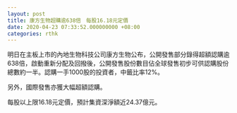 ```yaml
---
layout: post
title: 康方生物超購逾638倍　每股16.18元定價
date: 2020-04-23 07:33:52.000000000 +08:00
categories: rthk
---
```


明日在主板上市的內地生物科技公司康方生物公布，公開發售部分錄得超額認購逾638倍，啟動重新分配及回撥後，公開發售股份數目佔全球發售初步可供認購股份總數約一半。認購一手1000股的投資者，中籤比率12%。

另外，國際發售亦獲大幅超額認購。

每股以上限16.18元定價，預計集資深淨額近24.37億元。

